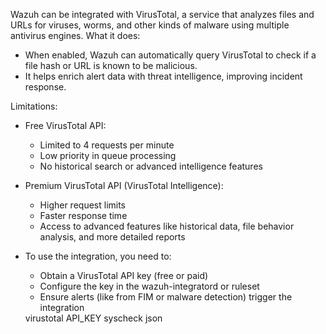 Wazuh can be integrated with VirusTotal, a service that analyzes files and URLs for viruses, worms, and other kinds of malware using multiple antivirus engines.
What it does:
- When enabled, Wazuh can automatically query VirusTotal to check if a file hash or URL is known to be malicious.
- It helps enrich alert data with threat intelligence, improving incident response.

Limitations:
- Free VirusTotal API:
  * Limited to 4 requests per minute
  * Low priority in queue processing
  * No historical search or advanced intelligence features

- Premium VirusTotal API (VirusTotal Intelligence):
  * Higher request limits
  * Faster response time
  * Access to advanced features like historical data, file behavior analysis, and more detailed reports

- To use the integration, you need to:
  * Obtain a VirusTotal API key (free or paid)
  * Configure the key in the wazuh-integratord or ruleset
  * Ensure alerts (like from FIM or malware detection) trigger the integration
  
  <integration>
  <name>virustotal</name>
  <api_key>API_KEY</api_key> <!-- Replace with your VirusTotal API key -->
  <group>syscheck</group>
  <alert_format>json</alert_format>
  </integration>
